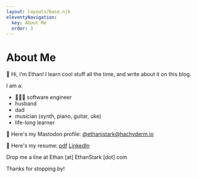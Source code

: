 ```yaml
---
layout: layouts/base.njk
eleventyNavigation:
  key: About Me
  order: 3
---
```

# About Me

👋 Hi, I'm Ethan! I learn cool stuff all the time, and write about it on this blog.

I am a:
* 👨🏻‍💻 software engineer
* husband
* dad
* musician (synth, piano, guitar, uke)
* life-long learner

🐘 Here's my Mastodon profile: [@ethanjstark@hachyderm.io](https://hachyderm.io/@ethanjstark)

📄 Here's my resume: [pdf](/pdf/Ethan-Stark-Resume.pdf) [LinkedIn](https://www.linkedin.com/in/ethanjstark/)

Drop me a line at Ethan [at] EthanStark [dot] com

Thanks for stopping by!
